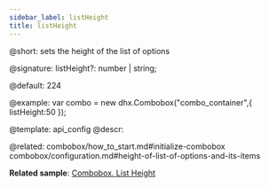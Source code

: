 ```yaml
---
sidebar_label: listHeight
title: listHeight
---          
```


@short: sets the height of the list of options

@signature: listHeight?: number | string;

@default: 224

@example: 
var combo = new dhx.Combobox("combo_container",{
    listHeight:50
});


@template:	api_config
@descr: 


@related: combobox/how_to_start.md#initialize-combobox
combobox/configuration.md#height-of-list-of-options-and-its-items

**Related sample**: [Combobox. List Height](https://snippet.dhtmlx.com/vilg4l7w)